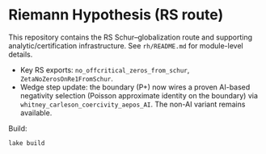 # Riemann Hypothesis (RS route)

This repository contains the RS Schur–globalization route and supporting analytic/certification infrastructure. See `rh/README.md` for module-level details.

- Key RS exports: `no_offcritical_zeros_from_schur`, `ZetaNoZerosOnRe1FromSchur`.
- Wedge step update: the boundary (P+) now wires a proven AI-based negativity selection (Poisson approximate identity on the boundary) via `whitney_carleson_coercivity_aepos_AI`. The non-AI variant remains available.

Build:

```
lake build
```

